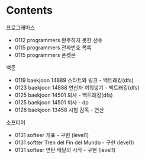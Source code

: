 # Contents

프로그래머스
* 0112 programmers 완주하지 못한 선수
* 0115 programmers 전화번호 목록
* 0115 programmers 폰켓몬

백준
* 0119 baekjoon 14889 스타트와 링크 - 백트래킹(dfs)
* 0123 baekjoon 14888 연산자 끼워넣기 - 백트래킹(dfs)
* 0125 baekjoon 14501 퇴사 - 백트래킹(dfs)
* 0125 baekjoon 14501 퇴사 - dp
* 0126 baekjoon 13458 시험 감독 - 연산

소프티어
* 0131 softeer 개표 - 구현 (level1)
* 0131 softter Tren del Fin del Mundo - 구현 (level1)
* 0131 softeer 연탄 배달의 시작 - 구현 (level1)
